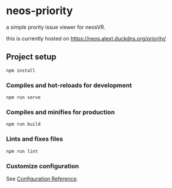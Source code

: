 # neos-priority

a simple prority issue viewer for neosVR. 

this is currently hosted on https://neos.alext.duckdns.org/priority/

## Project setup
```
npm install
```

### Compiles and hot-reloads for development
```
npm run serve
```

### Compiles and minifies for production
```
npm run build
```

### Lints and fixes files
```
npm run lint
```

### Customize configuration
See [Configuration Reference](https://cli.vuejs.org/config/).

